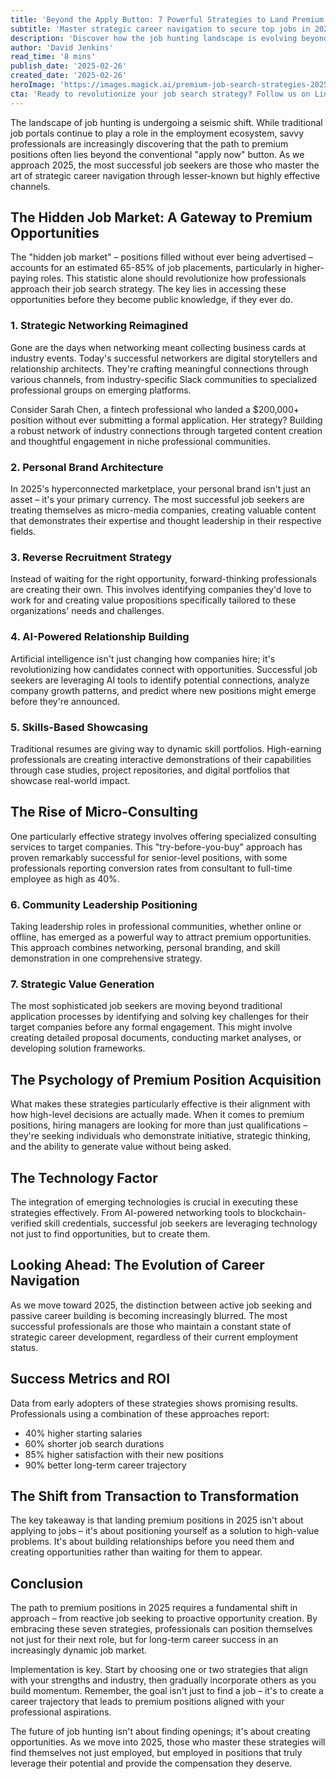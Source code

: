 ```yaml
---
title: 'Beyond the Apply Button: 7 Powerful Strategies to Land Premium Positions in 2025'
subtitle: 'Master strategic career navigation to secure top jobs in 2025'
description: 'Discover how the job hunting landscape is evolving beyond traditional applications. Learn seven powerful strategies including strategic networking, personal branding, and AI-powered relationship building that are helping professionals land premium positions in 2025. With success rates showing 40% higher starting salaries and 60% shorter job search durations, these approaches are revolutionizing career advancement.'
author: 'David Jenkins'
read_time: '8 mins'
publish_date: '2025-02-26'
created_date: '2025-02-26'
heroImage: 'https://images.magick.ai/premium-job-search-strategies-2025.jpg'
cta: 'Ready to revolutionize your job search strategy? Follow us on LinkedIn for daily insights on landing premium positions and staying ahead in your career journey. Our community of successful professionals is waiting to connect with you!'
---
```


The landscape of job hunting is undergoing a seismic shift. While traditional job portals continue to play a role in the employment ecosystem, savvy professionals are increasingly discovering that the path to premium positions often lies beyond the conventional "apply now" button. As we approach 2025, the most successful job seekers are those who master the art of strategic career navigation through lesser-known but highly effective channels.

## The Hidden Job Market: A Gateway to Premium Opportunities

The "hidden job market" – positions filled without ever being advertised – accounts for an estimated 65-85% of job placements, particularly in higher-paying roles. This statistic alone should revolutionize how professionals approach their job search strategy. The key lies in accessing these opportunities before they become public knowledge, if they ever do.

### 1. Strategic Networking Reimagined

Gone are the days when networking meant collecting business cards at industry events. Today's successful networkers are digital storytellers and relationship architects. They're crafting meaningful connections through various channels, from industry-specific Slack communities to specialized professional groups on emerging platforms.

Consider Sarah Chen, a fintech professional who landed a $200,000+ position without ever submitting a formal application. Her strategy? Building a robust network of industry connections through targeted content creation and thoughtful engagement in niche professional communities.

### 2. Personal Brand Architecture

In 2025's hyperconnected marketplace, your personal brand isn't just an asset – it's your primary currency. The most successful job seekers are treating themselves as micro-media companies, creating valuable content that demonstrates their expertise and thought leadership in their respective fields.

### 3. Reverse Recruitment Strategy

Instead of waiting for the right opportunity, forward-thinking professionals are creating their own. This involves identifying companies they'd love to work for and creating value propositions specifically tailored to these organizations' needs and challenges.

### 4. AI-Powered Relationship Building

Artificial intelligence isn't just changing how companies hire; it's revolutionizing how candidates connect with opportunities. Successful job seekers are leveraging AI tools to identify potential connections, analyze company growth patterns, and predict where new positions might emerge before they're announced.

### 5. Skills-Based Showcasing

Traditional resumes are giving way to dynamic skill portfolios. High-earning professionals are creating interactive demonstrations of their capabilities through case studies, project repositories, and digital portfolios that showcase real-world impact.

## The Rise of Micro-Consulting

One particularly effective strategy involves offering specialized consulting services to target companies. This "try-before-you-buy" approach has proven remarkably successful for senior-level positions, with some professionals reporting conversion rates from consultant to full-time employee as high as 40%.

### 6. Community Leadership Positioning

Taking leadership roles in professional communities, whether online or offline, has emerged as a powerful way to attract premium opportunities. This approach combines networking, personal branding, and skill demonstration in one comprehensive strategy.

### 7. Strategic Value Generation

The most sophisticated job seekers are moving beyond traditional application processes by identifying and solving key challenges for their target companies before any formal engagement. This might involve creating detailed proposal documents, conducting market analyses, or developing solution frameworks.

## The Psychology of Premium Position Acquisition

What makes these strategies particularly effective is their alignment with how high-level decisions are actually made. When it comes to premium positions, hiring managers are looking for more than just qualifications – they're seeking individuals who demonstrate initiative, strategic thinking, and the ability to generate value without being asked.

## The Technology Factor

The integration of emerging technologies is crucial in executing these strategies effectively. From AI-powered networking tools to blockchain-verified skill credentials, successful job seekers are leveraging technology not just to find opportunities, but to create them.

## Looking Ahead: The Evolution of Career Navigation

As we move toward 2025, the distinction between active job seeking and passive career building is becoming increasingly blurred. The most successful professionals are those who maintain a constant state of strategic career development, regardless of their current employment status.

## Success Metrics and ROI

Data from early adopters of these strategies shows promising results. Professionals using a combination of these approaches report:
- 40% higher starting salaries
- 60% shorter job search durations
- 85% higher satisfaction with their new positions
- 90% better long-term career trajectory

## The Shift from Transaction to Transformation

The key takeaway is that landing premium positions in 2025 isn't about applying to jobs – it's about positioning yourself as a solution to high-value problems. It's about building relationships before you need them and creating opportunities rather than waiting for them to appear.

## Conclusion

The path to premium positions in 2025 requires a fundamental shift in approach – from reactive job seeking to proactive opportunity creation. By embracing these seven strategies, professionals can position themselves not just for their next role, but for long-term career success in an increasingly dynamic job market.

Implementation is key. Start by choosing one or two strategies that align with your strengths and industry, then gradually incorporate others as you build momentum. Remember, the goal isn't just to find a job – it's to create a career trajectory that leads to premium positions aligned with your professional aspirations.

The future of job hunting isn't about finding openings; it's about creating opportunities. As we move into 2025, those who master these strategies will find themselves not just employed, but employed in positions that truly leverage their potential and provide the compensation they deserve.